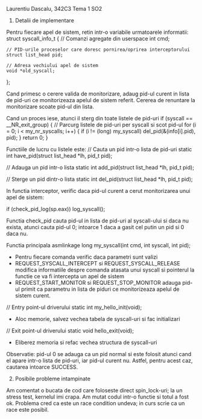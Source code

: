 Laurentiu Dascalu, 342C3
Tema 1 SO2

1. Detalii de implementare

Pentru fiecare apel de sistem, retin intr-o variabile urmatoarele informatii:
struct syscall_info_t
{
	// Comanzi agregate din userspace
	int cmd;

	// PID-urile proceselor care doresc pornirea/oprirea interceptorului
	struct list_head pid;

	// Adresa vechiului apel de sistem
	void *old_syscall;
};

Cand primesc o cerere valida de monitorizare, adaug pid-ul curent in lista de pid-uri
ce monitorizeaza apelul de sistem referit. Cererea de renuntare la monitorizare scoate
pid-ul din lista.

Cand un proces iese, atunci il sterg din toate listele de pid-uri
if (syscall == __NR_exit_group)
{
	// Parcurg listele de pid-uri per syscall si scot pid-ul
	for (i = 0; i < my_nr_syscalls; i++)
	{
		if (i != (long) my_syscall)
			del_pid(&(info[i].pid), pid);
	}
	return 0;
}

Functiile de lucru cu listele este:
// Cauta un pid intr-o lista de pid-uri 
static int have_pid(struct list_head *lh, pid_t pid);

// Adauga un pid intr-o lista
static int add_pid(struct list_head *lh, pid_t pid);

// Sterge un pid dintr-o lista
static int del_pid(struct list_head *lh, pid_t pid);

In functia interceptor, verific daca pid-ul curent a cerut
monitorizarea unui apel de sistem:

if (check_pid_log(sp.eax))
	log_syscall();
	
Functia check_pid cauta pid-ul in lista de pid-uri al
syscall-ului si daca nu exista, atunci cauta pid-ul 0;
intoarce 1 daca a gasit cel putin un pid si 0 daca nu.

Functia principala
asmlinkage long my_syscall(int cmd, int syscall, int pid);
- Pentru fiecare comanda verific daca parametri sunt valizi
- REQUEST_SYSCALL_INTERCEPT si REQUEST_SYSCALL_RELEASE modifica
informatiile despre comanda atasata unui syscall si pointerul
la functie ce va fi intercepta un apel de sistem
- REQUEST_START_MONITOR si REQUEST_STOP_MONITOR adauga pid-ul
primit ca parametru in lista de piduri ce monitorizeaza apelul
de sistem curent.

// Entry point-ul driverului
static int my_hello_init(void);
- Aloc memorie, salvez vechea tabela de syscall-uri si fac initializari

// Exit point-ul driverului
static void hello_exit(void);
- Eliberez memoria si refac vechea structura de syscall-uri

Observatie: pid-ul 0 se adauga ca un pid normal si este folosit atunci
cand el apare intr-o lista de pid-uri, iar pid-ul curent nu. Astfel, pentru
acest caz, cautarea intoarce SUCCESS.

2. Posibile probleme intampinate

Am comentat o bucata de cod care foloseste direct spin_lock-uri; la un stress test,
kernelul imi crapa. Am mutat codul intr-o functie si totul a fost ok. Problema cred
ca este un race condition undeva; in curs scrie ca un race este posibil.
